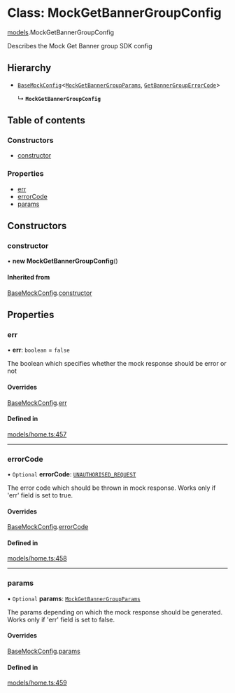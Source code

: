 # Class: MockGetBannerGroupConfig

[models](../wiki/models).MockGetBannerGroupConfig

Describes the Mock Get Banner group SDK config

## Hierarchy

- [`BaseMockConfig`](../wiki/models.BaseMockConfig)<[`MockGetBannerGroupParams`](../wiki/models.MockGetBannerGroupParams), [`GetBannerGroupErrorCode`](../wiki/models.GetBannerGroupErrorCode)\>

  ↳ **`MockGetBannerGroupConfig`**

## Table of contents

### Constructors

- [constructor](../wiki/models.MockGetBannerGroupConfig#constructor)

### Properties

- [err](../wiki/models.MockGetBannerGroupConfig#err)
- [errorCode](../wiki/models.MockGetBannerGroupConfig#errorcode)
- [params](../wiki/models.MockGetBannerGroupConfig#params)

## Constructors

### constructor

• **new MockGetBannerGroupConfig**()

#### Inherited from

[BaseMockConfig](../wiki/models.BaseMockConfig).[constructor](../wiki/models.BaseMockConfig#constructor)

## Properties

### err

• **err**: `boolean` = `false`

The boolean which specifies whether the mock response should be error or not

#### Overrides

[BaseMockConfig](../wiki/models.BaseMockConfig).[err](../wiki/models.BaseMockConfig#err)

#### Defined in

[models/home.ts:457](https://gitlab.com/baliganikhil/blackmirror-sdk/-/blob/349365c/src/models/home.ts#L457)

___

### errorCode

• `Optional` **errorCode**: [`UNAUTHORISED_REQUEST`](../wiki/models.GetBannerGroupErrorCode#unauthorised_request)

The error code which should be thrown in mock response. Works only if 'err' field is set to true.

#### Overrides

[BaseMockConfig](../wiki/models.BaseMockConfig).[errorCode](../wiki/models.BaseMockConfig#errorcode)

#### Defined in

[models/home.ts:458](https://gitlab.com/baliganikhil/blackmirror-sdk/-/blob/349365c/src/models/home.ts#L458)

___

### params

• `Optional` **params**: [`MockGetBannerGroupParams`](../wiki/models.MockGetBannerGroupParams)

The params depending on which the mock response should be generated. Works only if 'err' field is set to false.

#### Overrides

[BaseMockConfig](../wiki/models.BaseMockConfig).[params](../wiki/models.BaseMockConfig#params)

#### Defined in

[models/home.ts:459](https://gitlab.com/baliganikhil/blackmirror-sdk/-/blob/349365c/src/models/home.ts#L459)
